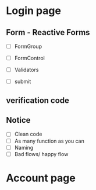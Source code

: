 # Login page

## Form - Reactive Forms
- [ ]  FormGroup
- [ ]  FormControl
- [ ]  Validators
- [ ]  submit


##  verification code

## Notice
 - [ ] Clean code
 - [ ] As many function as you can
 - [ ] Naming
 - [ ] Bad flows/ happy flow

# Account page 
## 

